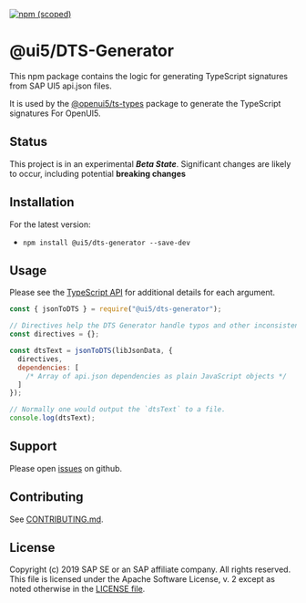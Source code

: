 [![npm (scoped)](https://img.shields.io/npm/v/@ui5/dts-generator.svg)](https://www.npmjs.com/package/@ui5/dts-generator)

# @ui5/DTS-Generator

This npm package contains the logic for generating
TypeScript signatures from SAP UI5 api.json files.

It is used by the [@openui5/ts-types](../types) package to generate the TypeScript signatures
For OpenUI5.

## Status

This project is in an experimental **_Beta State_**. Significant changes are likely to occur,
including potential **breaking changes**

## Installation

For the latest version:

- `npm install @ui5/dts-generator --save-dev`

## Usage

Please see the [TypeScript API](./lib/api.d.ts) for additional details for each argument.

```javascript
const { jsonToDTS } = require("@ui5/dts-generator");

// Directives help the DTS Generator handle typos and other inconsistencies in api.json files.
const directives = {};

const dtsText = jsonToDTS(libJsonData, {
  directives,
  dependencies: [
    /* Array of api.json dependencies as plain JavaScript objects */
  ]
});

// Normally one would output the `dtsText` to a file.
console.log(dtsText);
```

## Support

Please open [issues](https://github.com/SAP/ui5-typescript/issues) on github.

## Contributing

See [CONTRIBUTING.md](./CONTRIBUTING.md).

## License

Copyright (c) 2019 SAP SE or an SAP affiliate company. All rights reserved.
This file is licensed under the Apache Software License, v. 2 except as noted otherwise in the [LICENSE file](../../LICENSE).
